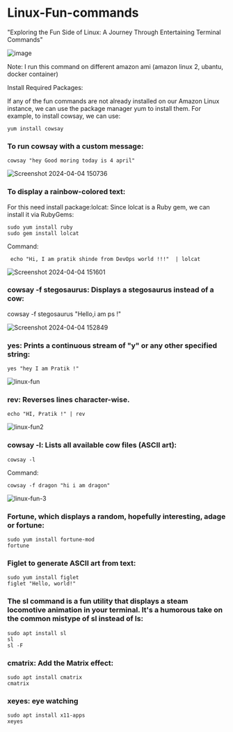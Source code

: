 # Linux-Fun-commands
"Exploring the Fun Side of Linux: A Journey Through Entertaining Terminal Commands" 

![image](https://github.com/Pratikshinde55/Linux-Fun-commands/assets/145910708/f6ed21dc-3f30-46b7-8089-5a4155273c6f)

Note: I run this command on different amazon ami (amazon linux 2, ubantu, docker container)


Install Required Packages:

If any of the fun commands are not already installed on our Amazon Linux instance, we can use the package manager yum to install them. For example,
to install cowsay, we can use:
    
    yum install cowsay

### To run cowsay with a custom message:
    
    cowsay "hey Good moring today is 4 april"

![Screenshot 2024-04-04 150736](https://github.com/Pratikshinde55/Linux-Fun-commands/assets/145910708/db5be2df-1a65-474e-9f4b-fa9c2ca25f3d)

### To display a rainbow-colored text:
For this need install package:lolcat: Since lolcat is a Ruby gem, we can install it via RubyGems:
    
    sudo yum install ruby
    sudo gem install lolcat

Command:
    
     echo "Hi, I am pratik shinde from DevOps world !!!"  | lolcat

![Screenshot 2024-04-04 151601](https://github.com/Pratikshinde55/Linux-Fun-commands/assets/145910708/a2255471-bedb-454d-9428-9852dbd384cd)

### cowsay -f stegosaurus: Displays a stegosaurus instead of a cow:
   
   cowsay -f stegosaurus "Hello,i am ps !"

![Screenshot 2024-04-04 152849](https://github.com/Pratikshinde55/Linux-Fun-commands/assets/145910708/1444e7cd-e359-44f6-af10-dcf4fdb35058)

### yes: Prints a continuous stream of "y" or any other specified string:
   
    yes "hey I am Pratik !"

![linux-fun](https://github.com/Pratikshinde55/Linux-Fun-commands/assets/145910708/48a9299b-3db7-4efe-a1f1-a064da1559d3)

### rev: Reverses lines character-wise.
   
    echo "HI, Pratik !" | rev

![linux-fun2](https://github.com/Pratikshinde55/Linux-Fun-commands/assets/145910708/31d85e3f-37cb-4a8f-a4f8-66a39ad83ed1)

### cowsay -l: Lists all available cow files (ASCII art):
    
    cowsay -l

Command:
    
    cowsay -f dragon "hi i am dragon"

![linux-fun-3](https://github.com/Pratikshinde55/Linux-Fun-commands/assets/145910708/3f578534-336d-46eb-bf3e-9cd52b8fc595)

### Fortune, which displays a random, hopefully interesting, adage or fortune:

    sudo yum install fortune-mod
    fortune

### Figlet to generate ASCII art from text:

    sudo yum install figlet
    figlet "Hello, world!"

### The sl command is a fun utility that displays a steam locomotive animation in your terminal. It's a humorous take on the common mistype of sl instead of ls:

    sudo apt install sl
    sl
    sl -F

### cmatrix: Add the Matrix effect:

    sudo apt install cmatrix
    cmatrix

### xeyes: eye watching 

    sudo apt install x11-apps
    xeyes
